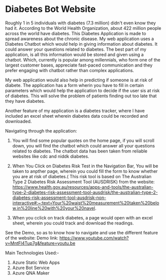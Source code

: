 # Diabetes Bot Website

Roughly 1 in 5 individuals with diabetes (7.3 million) didn't even know they had it. According to the World Health Organization, about 422 million people across the world have diabetes. 
This Diabetes Application is made to spread awareness about the chronic disease. My web application uses a Diabetes Chatbot which would help in giving information about diabetes. It could answer your questions related to diabetes. The best part of my application, is all this information would be stored and given using a chatbot. Which, currently is popular among millennials, who form one of the largest customer bases, appreciate fast-paced communication and they prefer engaging with chatbot rather than complex applications.

My web application would also help in predicting if someone is at risk of diabete. The application has a form  wherin you have to fill in certain parameters which would help the application to decide if  the user sis at risk of diabetes. This will solve the problem of patients finding out too late that they have diabetes.

Another feature of my application is a diabetes tracker, where I have included an excel sheet wherein diabetes data could be recorded and downloaded.


Navigating through the application:

1. You will find some popular quotes on the home page, if you will scroll down, you will find the chatbot which could answer all your questions related to diabetes. The chatbot data has been taken from reliable websites like cdc and niddk diabetes.

2. When You Click on Diabetes Risk Test in the Navigation Bar, You will be taken to anpther page, wherein you could fill the form to know whether you are at risk of diabetes.( This risk tool is based on The Australian Type 2 Diabetes Risk Assessment Tool (AUSDRISK) from the website: https://www.health.gov.au/resources/apps-and-tools/the-australian-type-2-diabetes-risk-assessment-tool-ausdrisk/the-australian-type-2-diabetes-risk-assessment-tool-ausdrisk-non-interactive#:~:text=Your%20waist%20measurement%20taken%20below,in%20line%20with%20your%20navel.

3. When you cclick on track diabetes, a page would open with an excel sheet, wherein you could track and download the readings.

See the Demo, so as to know how to navigate and use the different feature of the website:
Demo link: https://www.youtube.com/watch?v=MntFl4Tup7g&feature=youtu.be


Main Technologies Used:-

1. Azure Static Web Apps
2. Azure Bot Service 
3. Azure QNA Maker 
